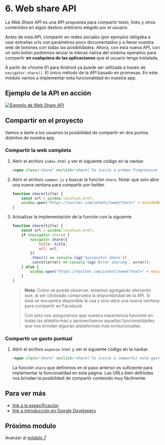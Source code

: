 # 6. Web share API

La _Web Share API_ es una API propuesta para compartir texto, links y otros contenidos en algún destino arbitrario elegido por el usuario.

Antes de esta API, compartir en redes sociales (por ejemplo) obligaba a usar extrañas urls con parámetros poco documentados y a llenar nuestra web de botones con todas las posibilidades. Ahora, con esta nueva API, con un solo botón podremos lanzar la interaz nativa del sistema operativo para compartir **en cualquiera de las aplicaciones** que el usuario tenga instalada.

A partir de chrome 61 para Android ya puede ser utilizada a través de `navigator.share()`. El único método de la API basado en promesas. En este módulo vamos a implementar esta funcionalidad en nuestra app.

## Ejemplo de la API en acción

[![Ejemplo de Web Share API](https://img.youtube.com/vi/lhUzYxCvWew/0.jpg)](https://www.youtube.com/watch?v=lhUzYxCvWew)


## Compartir en el proyecto

Vamos a darle a los usuarios la posibilidad de compartir en dos puntos distintos de nuestra app.


### Compartir la web completa

1. Abrir el archivo `index.html` y ver el siguiente código en la navbar.

    ```html
    <span class="share" onclick="share('Te invito a probar Progressive Expenses')">Compartir</span>
    ```

1. Abrir el archivo `common.js` y buscar la función `share`. Notar que solo abre una nueva ventana para compartir por twitter.

    ```js
    function share(title) {
        const url = window.location.href;    
        window.open("https://twitter.com/intent/tweet?text=" + encodeURIComponent(title) + "&url=" + encodeURIComponent(url), '_blank');
    }
    ```

1. Actualizar la implementación de la función con la siguiente.

    ```js
    function share(title) {
        const url = window.location.href;
        if (navigator.share) {
            navigator.share({
                title: title,
                url: url,
            })
            .then(() => console.log('Successful share'))
            .catch((error) => console.log('Error sharing', error));
        } else {
            window.open("https://twitter.com/intent/tweet?text=" + encodeURIComponent(title) + "&url=" + encodeURIComponent(url), '_blank');
        }
    }
    ```
    
    > **Nota**: Como se puede observar, estamos agregando elemento que, al ser clickeado comprueba la disponibilidad de la API. Si ésta se encuentra disponible la usa y sino abre una nueva ventana para compartir en Facebook.
    >
    > Con esto nos aseguramos que nuestra experiencia funcione en todas las plataformas y aprovechamos aquellas funcionalidades que nos brindan algunas plataformas más evolucionadas.


### Compartir un gasto puntual

1. Abrir el archivo `expense.html` y ver el siguiente código en la navbar.

    ```html
    <span class="share" onclick="share('Te invito a compartir este gasto conmigo en Progressive Expenses')">Compartir gasto</span>
    ```

    La función `share` que definimos en el paso anterior es suficiente para implementar la funcionalidad en esta página.
    Las URLs bien definidas nos brindan la posibilidad de compartir contenido muy fácilmente.

## Para ver más

- [link a la especificación](https://wicg.github.io/web-share/)
- [link a introducción en Google Developers](https://developers.google.com/web/updates/2016/09/navigator-share)


## Próximo modulo

Avanzar al [módulo 7](../07-notifications) 
